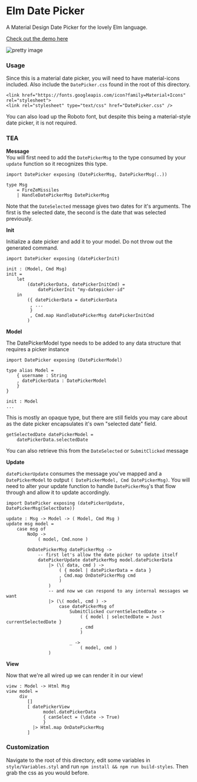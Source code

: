 # Elm Date Picker

A Material Design Date Picker for the lovely Elm language.

[Check out the demo here](http://abradley2.github.io/elm-datepicker/)

![pretty image](https://i.imgur.com/3o2WoMc.png)

### Usage

Since this is a material date picker, you will need to have material-icons included.
Also include the `DatePicker.css` found in the root of this directory.

```
<link href="https://fonts.googleapis.com/icon?family=Material+Icons" rel="stylesheet">
<link rel="stylesheet" type="text/css" href="DatePicker.css" />
```

You can also load up the Roboto font, but despite this being a material-style date picker,
it is not required.

### TEA

**Message**  
You will first need to add the `DatePickerMsg` to the type consumed by your `update` function so
it recognizes this type.
```
import DatePicker exposing (DatePickerMsg, DatePickerMsg(..))

type Msg
    = FireZeMissiles
    | HandleDatePickerMsg DatePickerMsg
```
Note that the `DateSelected` message gives two dates for it's arguments. The first is the selected date,
the second is the date that was selected previously.

**Init**  

Initialize a date picker and add it to your model. Do not throw out the generated command.

```
import DatePicker exposing (datePickerInit)

init : (Model, Cmd Msg)
init =
    let
        (datePickerData, datePickerInitCmd) =
            datePickerInit "my-datepicker-id"
    in
        ({ datePickerData = datePickerData
         , ...
         }
         , Cmd.map HandleDatePickerMsg datePickerInitCmd
        )
```

**Model**  

The DatePickerModel type needs to be added to any data structure that requires a picker instance
```
import DatePicker exposing (DatePickerModel)

type alias Model =
    { username : String
    , datePickerData : DatePickerModel
    }
}

init : Model
...
```

This is mostly an opaque type, but there are still fields you may care about as the
date picker encapsulates it's own "selected date" field.
```
getSelectedDate datePickerModel =
    datePickerData.selectedDate
```

You can also retrieve this from the `DateSelected` or `SubmitClicked` message

**Update**  

`datePickerUpdate` consumes the message you've mapped and a `DatePickerModel` to output `( DatePickerModel, Cmd DatePickerMsg)`.
You will need to alter your update function to handle `DatePickerMsg`'s that flow through and allow it to update accordingly.
```
import DatePicker exposing (datePickerUpdate, DatePickerMsg(SelectDate))

update : Msg -> Model -> ( Model, Cmd Msg )
update msg model =
    case msg of
        NoOp ->
            ( model, Cmd.none )

        OnDatePickerMsg datePickerMsg ->
            -- first let's allow the date picker to update itself
            datePickerUpdate datePickerMsg model.datePickerData
                |> (\( data, cmd ) ->
                    ( { model | datePickerData = data }
                    , Cmd.map OnDatePickerMsg cmd
                    )
                )
                -- and now we can respond to any internal messages we want
                |> (\( model, cmd ) ->
                    case datePickerMsg of
                        SubmitClicked currentSelectedDate ->
                            ( { model | selectedDate = Just currentSelectedDate }
                            , cmd
                            )

                        _ ->
                            ( model, cmd )
                )
```

**View**  

Now that we're all wired up we can render it in our view!
```
view : Model -> Html Msg
view model =
     div
        []
        [ datePickerView
              model.datePickerData
              { canSelect = (\date -> True)
              }
          |> Html.map OnDatePickerMsg
        ]
```

### Customization

Navigate to the root of this directory, edit some variables in `style/Variables.styl` and
run `npm install && npm run build-styles`. Then grab the css as you would before.
